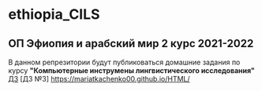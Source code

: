 # ethiopia_CILS
## ОП Эфиопия и арабский мир 2 курс 2021-2022 

В данном репрезитории будут публиковаться домашние задания по курсу **"Компьютерные инструмены лингвистического исследования"** 
[ДЗ](/DZ1/DZ1.md)
[ДЗ №3] https://mariatkachenko00.github.io/HTML/

